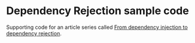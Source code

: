 # Dependency Rejection sample code

Supporting code for an article series called [From dependency injection to dependency rejection](http://blog.ploeh.dk/2017/01/27/from-dependency-injection-to-dependency-rejection).

